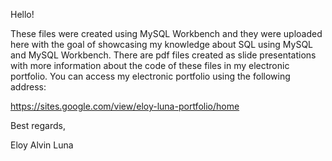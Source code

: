 Hello!

These files were created using MySQL Workbench and they were uploaded here with the goal of showcasing my knowledge about SQL using MySQL and MySQL Workbench. There are pdf files created as slide presentations with more information about the code of these files in my electronic portfolio. You can access my electronic portfolio using the following address:

https://sites.google.com/view/eloy-luna-portfolio/home

Best regards,



Eloy Alvin Luna
